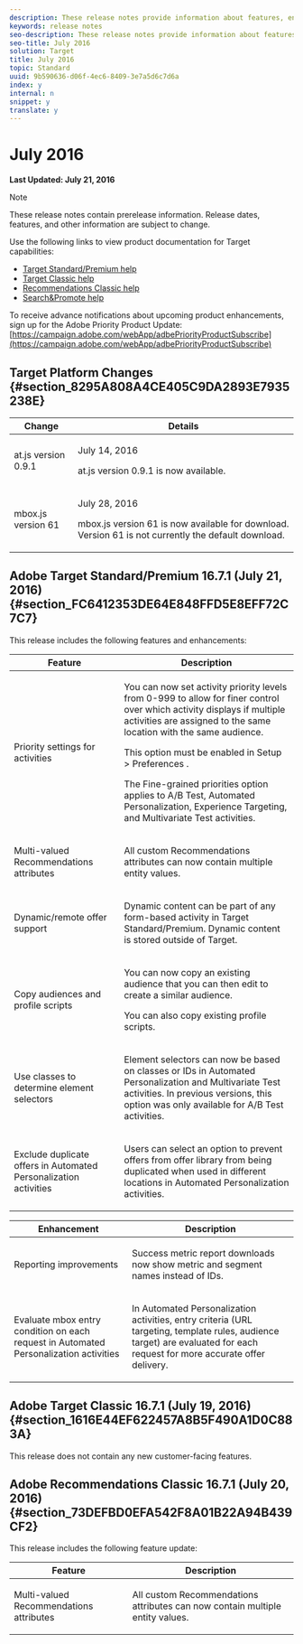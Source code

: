 ```yaml
---
description: These release notes provide information about features, enhancements, fixes, and known issues for the latest or upcoming Target releases.
keywords: release notes
seo-description: These release notes provide information about features, enhancements, fixes, and known issues for the latest or upcoming Target releases.
seo-title: July 2016
solution: Target
title: July 2016
topic: Standard
uuid: 9b590636-d06f-4ec6-8409-3e7a5d6c7d6a
index: y
internal: n
snippet: y
translate: y
---
```


# July 2016


<a id="section_209FD0D5FA5B4EC2AEABB2CC7901612F"></a>

**Last Updated: July 21, 2016** 

>[!NOTE]
>
>These release notes contain prerelease information. Release dates, features, and other information are subject to change.


Use the following links to view product documentation for Target capabilities:

* [Target Standard/Premium help](https://marketing.adobe.com/resources/help/en_US/target/)
* [Target Classic help](https://marketing.adobe.com/resources/help/en_US/tnt/help/)
* [Recommendations Classic help](https://marketing.adobe.com/resources/help/en_US/rec/)
* [Search&amp;Promote help](https://marketing.adobe.com/resources/help/en_US/snp/)

To receive advance notifications about upcoming product enhancements, sign up for the Adobe Priority Product Update:
[https://campaign.adobe.com/webApp/adbePriorityProductSubscribe](https://campaign.adobe.com/webApp/adbePriorityProductSubscribe) 

## Target Platform Changes {#section_8295A808A4CE405C9DA2893E7935238E}



<table id="table_33B60910EAE24BAFA778F280F72FB683"> 
 <thead> 
  <tr> 
   <th colname="col1" class="entry">Change</th> 
   <th colname="col2" class="entry">Details</th> 
  </tr>
 </thead>
 <tbody> 
  <tr> 
   <td colname="col1"> <p><span class="filepath">at.js</span> version 0.9.1 </p> </td> 
   <td colname="col2"> <p>July 14, 2016</p> <p><span class="filepath">at.js</span> version 0.9.1 is now available. </p> </td> 
  </tr> 
  <tr> 
   <td colname="col1"> <p><span class="filepath">mbox.js</span> version 61 </p> </td> 
   <td colname="col2"> <p>July 28, 2016</p> <p><span class="codeph">mbox.js</span> version 61 is now available for download. Version 61 is not currently the default download. </p> </td> 
  </tr> 
 </tbody> 
</table>


## Adobe Target Standard/Premium 16.7.1 (July 21, 2016) {#section_FC6412353DE64E848FFD5E8EFF72C7C7}

This release includes the following features and enhancements:


<table id="table_4BA8DA701BC64427957355E144570EFE"> 
 <thead> 
  <tr> 
   <th colname="col1" class="entry">Feature</th> 
   <th colname="col2" class="entry">Description</th> 
  </tr>
 </thead>
 <tbody> 
  <tr> 
   <td colname="col1">Priority settings for activities</td> 
   <td colname="col2"> <p>You can now set activity priority levels from 0-999 to allow for finer control over which activity displays if multiple activities are assigned to the same location with the same audience.</p> <p>This option must be enabled in <span class="wintitle">Setup</span> &gt; <span class="wintitle">Preferences</span> . </p> <p>The Fine-grained priorities option applies to A/B Test, Automated Personalization, Experience Targeting, and Multivariate Test activities.</p> 
    <!--<p>For more information, see the following topics: </p>--> 
    <!--<p> <ul id="ul_FD92CD06CF25480887AC171274262E18"> <li id="li_D321FAED82944D2685DA69EB310D80BE"><b>A/B Test: </b><xref href="../target/r_ab_goals_and_settings.xml#reference_B25389FD6F3A4989801E740364B089CC" format="dita" scope="local">Goals and Settings</xref> </li> <li id="li_12ECDFD71DB94E22A85AB13B487E8503"><b>Automated Personalization: </b><xref href="../target/t_automated_personalization.xml#task_8AAF837796D74CF893CA2F88BA1491C9" format="dita" scope="local">Automated Personalization</xref> </li> <li id="li_84B893C214994246AB36E28E84C51460"><b>Experience Targeting: </b><xref href="../target/r_xt_goals_and_settings.xml#reference_B25389FD6F3A4989801E740364B089CC" format="dita" scope="local">Goals and Settings</xref> </li> <li id="li_26533B659C0E49D6A6D3B3FEBE9CA930"><b>Multivariate Test: </b><xref href="../mvt/r_goals_and_settings.xml#reference_B25389FD6F3A4989801E740364B089CC" format="dita" scope="local">Goals and Settings</xref> </li> <li id="li_FBACF2B73B2E491BBB85618153AC4568"><b>Activities: </b><xref href="t_activity_settings.xml#task_C6B2FF8374724933BE79A83549B9CD02" format="dita" scope="local">Activity Settings</xref> </li> </ul> </p>--> </td> 
  </tr> 
  <tr> 
   <td colname="col1" class="premium">Multi-valued Recommendations attributes</td> 
   <td colname="col2"> <p>All custom <span class="keyword">Recommendations</span> attributes can now contain multiple entity values. </p> 
    <!--<p>For more information, see <xref href="../recs/c_custom_entity_attributes.xml#concept_E5CF39BCAC8140309A73828706288322" format="dita" scope="local">Custom Entity Attributes</xref>. </p>--> </td> 
  </tr> 
  <tr> 
   <td colname="col1">Dynamic/remote offer support</td> 
   <td colname="col2"> <p>Dynamic content can be part of any form-based activity in <span class="keyword">Target Standard/Premium</span>. Dynamic content is stored outside of <span class="keyword">Target</span>. </p> 
    <!--<p>For more information, see <xref href="../target/c_about-remote-offers.xml#concept_657016A0E6174C22B89036E9C8A0170F" format="dita" scope="local">Create Remote Offers</xref>. </p>--> </td> 
  </tr> 
  <tr> 
   <td colname="col1">Copy audiences and profile scripts</td> 
   <td colname="col2"> <p>You can now copy an existing audience that you can then edit to create a similar audience.</p> 
    <!--<p>For more information, see <xref href="../target/t_create-audience.xml#task_E18BD77A9A8F4ED0AC50569F94556558" format="dita" scope="local">Creating an Audience</xref>. </p>--> <p>You can also copy existing profile scripts.</p> 
    <!--<p>For more information, see <xref href="../target/c_script_profile_attributes.xml#concept_8C07AEAB0A144FECA8B4FEB091AED4D2" format="dita" scope="local">Profile Script Attributes</xref>. </p>--> </td> 
  </tr> 
  <tr> 
   <td colname="col1">Use classes to determine element selectors</td> 
   <td colname="col2"> <p>Element selectors can now be based on classes or IDs in Automated Personalization and Multivariate Test activities. In previous versions, this option was only available for A/B Test activities.</p> 
    <!--<p>For more information, see <xref href="../target/c_vec_selectors.xml#concept_4EB7663E255F439B8D24079D23479337" format="dita" scope="local">Element Selectors Used in the Visual Experience Composer</xref>. </p>--> </td> 
  </tr> 
  <tr> 
   <td colname="col1" class="premium">Exclude duplicate offers in Automated Personalization activities</td> 
   <td colname="col2"> <p>Users can select an option to prevent offers from offer library from being duplicated when used in different locations in Automated Personalization activities.</p> 
    <!--<p>For more information, see <xref href="../target/c_exclude_duplicate_offers.xml#concept_EF78A3B7CF4A42A0B336A007A576D7A6" format="dita" scope="local">Exclude Duplicate Offers</xref>. </p>--> </td> 
  </tr> 
 </tbody> 
</table>



<table id="table_699755B33F8F48ECABB6FC7E78289A79"> 
 <thead> 
  <tr> 
   <th colname="col1" class="entry">Enhancement</th> 
   <th colname="col2" class="entry">Description</th> 
  </tr>
 </thead>
 <tbody> 
  <tr> 
   <td colname="col1"> <p>Reporting improvements</p> </td> 
   <td colname="col2"> <p>Success metric report downloads now show metric and segment names instead of IDs.</p> </td> 
  </tr> 
  <tr> 
   <td colname="col1" class="premium">Evaluate mbox entry condition on each request in Automated Personalization activities</td> 
   <td colname="col2"> <p>In Automated Personalization activities, entry criteria (URL targeting, template rules, audience target) are evaluated for each request for more accurate offer delivery.</p> 
    <!--<p>For more information, see <xref href="t_automated_personalization.xml#task_8AAF837796D74CF893CA2F88BA1491C9" format="dita" scope="local">Automated Personalization</xref>. </p>--> </td> 
  </tr> 
 </tbody> 
</table>


## Adobe Target Classic 16.7.1 (July 19, 2016) {#section_1616E44EF622457A8B5F490A1D0C883A}

This release does not contain any new customer-facing features.

## Adobe Recommendations Classic 16.7.1 (July 20, 2016) {#section_73DEFBD0EFA542F8A01B22A94B439CF2}

This release includes the following feature update:

<table id="table_BD8BF52A2F2A4CB79B71E54393CACE38"> 
 <thead> 
  <tr> 
   <th colname="col1" class="entry">Feature</th> 
   <th colname="col2" class="entry">Description</th> 
  </tr> 
 </thead>
 <tbody> 
  <tr> 
   <td colname="col1"> <p>Multi-valued Recommendations attributes</p> </td> 
   <td colname="col2"> <p>All custom Recommendations attributes can now contain multiple entity values.</p> </td> 
  </tr> 
 </tbody> 
</table>

